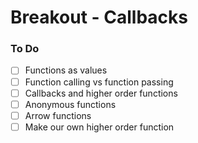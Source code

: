 # Breakout - Callbacks

### To Do

- [ ] Functions as values
- [ ] Function calling vs function passing
- [ ] Callbacks and higher order functions
- [ ] Anonymous functions
- [ ] Arrow functions
- [ ] Make our own higher order function